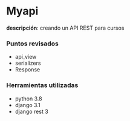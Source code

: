# Myapi

**descripción**: creando un API REST para cursos

### Puntos revisados

- api_view
- serializers
- Response

### Herramientas utilizadas

- python 3.8
- django 3.1
- django rest 3